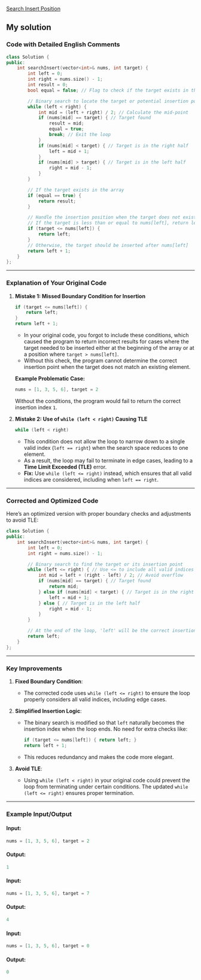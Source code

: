 [Search Insert Position](https://leetcode.com/problems/search-insert-position/description/)


## My solution

### Code with Detailed English Comments

```cpp
class Solution {
public:
    int searchInsert(vector<int>& nums, int target) {
        int left = 0;
        int right = nums.size() - 1;
        int result = 0;
        bool equal = false; // Flag to check if the target exists in the array

        // Binary search to locate the target or potential insertion point
        while (left < right) { 
            int mid = (left + right) / 2; // Calculate the mid-point
            if (nums[mid] == target) { // Target found
                result = mid;
                equal = true;
                break; // Exit the loop
            }
            if (nums[mid] < target) { // Target is in the right half
                left = mid + 1;
            }
            if (nums[mid] > target) { // Target is in the left half
                right = mid - 1;
            }
        }

        // If the target exists in the array
        if (equal == true) {
            return result;
        }

        // Handle the insertion position when the target does not exist
        // If the target is less than or equal to nums[left], return left
        if (target <= nums[left]) {
            return left;
        }
        // Otherwise, the target should be inserted after nums[left]
        return left + 1;
    }
};
```

---

### Explanation of Your Original Code

1. **Mistake 1: Missed Boundary Condition for Insertion**
   ```cpp
   if (target <= nums[left]) {
       return left;
   }
   return left + 1;
   ```
   - In your original code, you forgot to include these conditions, which caused the program to return incorrect results for cases where the target needed to be inserted either at the beginning of the array or at a position where `target > nums[left]`.
   - Without this check, the program cannot determine the correct insertion point when the target does not match an existing element.

   **Example Problematic Case:**
   ```cpp
   nums = [1, 3, 5, 6], target = 2
   ```
   Without the conditions, the program would fail to return the correct insertion index `1`.

2. **Mistake 2: Use of `while (left < right)` Causing TLE**
   ```cpp
   while (left < right)
   ```
   - This condition does not allow the loop to narrow down to a single valid index (`left == right`) when the search space reduces to one element.
   - As a result, the loop may fail to terminate in edge cases, leading to a **Time Limit Exceeded (TLE)** error.
   - **Fix:** Use `while (left <= right)` instead, which ensures that all valid indices are considered, including when `left == right`.

---

### Corrected and Optimized Code

Here’s an optimized version with proper boundary checks and adjustments to avoid TLE:

```cpp
class Solution {
public:
    int searchInsert(vector<int>& nums, int target) {
        int left = 0;
        int right = nums.size() - 1;

        // Binary search to find the target or its insertion point
        while (left <= right) { // Use <= to include all valid indices
            int mid = left + (right - left) / 2; // Avoid overflow
            if (nums[mid] == target) { // Target found
                return mid;
            } else if (nums[mid] < target) { // Target is in the right half
                left = mid + 1;
            } else { // Target is in the left half
                right = mid - 1;
            }
        }

        // At the end of the loop, 'left' will be the correct insertion point
        return left;
    }
};
```

---

### Key Improvements

1. **Fixed Boundary Condition**:
   - The corrected code uses `while (left <= right)` to ensure the loop properly considers all valid indices, including edge cases.

2. **Simplified Insertion Logic**:
   - The binary search is modified so that `left` naturally becomes the insertion index when the loop ends. No need for extra checks like:
     ```cpp
     if (target <= nums[left]) { return left; }
     return left + 1;
     ```
   - This reduces redundancy and makes the code more elegant.

3. **Avoid TLE**:
   - Using `while (left < right)` in your original code could prevent the loop from terminating under certain conditions. The updated `while (left <= right)` ensures proper termination.

---

### Example Input/Output

#### Input:
```cpp
nums = [1, 3, 5, 6], target = 2
```

#### Output:
```cpp
1
```

#### Input:
```cpp
nums = [1, 3, 5, 6], target = 7
```

#### Output:
```cpp
4
```

#### Input:
```cpp
nums = [1, 3, 5, 6], target = 0
```

#### Output:
```cpp
0
```

